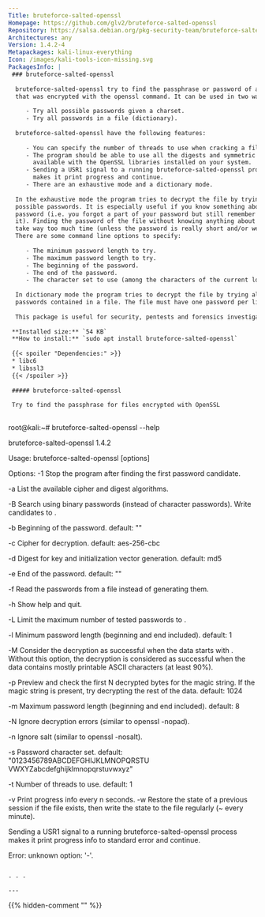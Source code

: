 ```yaml
---
Title: bruteforce-salted-openssl
Homepage: https://github.com/glv2/bruteforce-salted-openssl
Repository: https://salsa.debian.org/pkg-security-team/bruteforce-salted-openssl
Architectures: any
Version: 1.4.2-4
Metapackages: kali-linux-everything 
Icon: /images/kali-tools-icon-missing.svg
PackagesInfo: |
 ### bruteforce-salted-openssl
 
  bruteforce-salted-openssl try to find the passphrase or password of a file
  that was encrypted with the openssl command. It can be used in two ways:
   
     - Try all possible passwords given a charset.
     - Try all passwords in a file (dictionary).
   
  bruteforce-salted-openssl have the following features:
   
     - You can specify the number of threads to use when cracking a file.
     - The program should be able to use all the digests and symmetric ciphers
       available with the OpenSSL libraries installed on your system.
     - Sending a USR1 signal to a running bruteforce-salted-openssl process
       makes it print progress and continue.
     - There are an exhaustive mode and a dictionary mode.
   
  In the exhaustive mode the program tries to decrypt the file by trying all
  possible passwords. It is especially useful if you know something about the
  password (i.e. you forgot a part of your password but still remember most of
  it). Finding the password of the file without knowing anything about it would
  take way too much time (unless the password is really short and/or weak).
  There are some command line options to specify:
   
     - The minimum password length to try.
     - The maximum password length to try.
     - The beginning of the password.
     - The end of the password.
     - The character set to use (among the characters of the current locale).
   
  In dictionary mode the program tries to decrypt the file by trying all the
  passwords contained in a file. The file must have one password per line.
   
  This package is useful for security, pentests and forensics investigations.
 
 **Installed size:** `54 KB`  
 **How to install:** `sudo apt install bruteforce-salted-openssl`  
 
 {{< spoiler "Dependencies:" >}}
 * libc6 
 * libssl3 
 {{< /spoiler >}}
 
 ##### bruteforce-salted-openssl
 
 Try to find the passphrase for files encrypted with OpenSSL
 
 ```
 root@kali:~# bruteforce-salted-openssl --help
 
 bruteforce-salted-openssl 1.4.2
 
 Usage: bruteforce-salted-openssl [options] <filename>
 
 Options:
   -1           Stop the program after finding the first password candidate.
 
   -a           List the available cipher and digest algorithms.
 
   -B <file>    Search using binary passwords (instead of character passwords).
                Write candidates to <file>.
 
   -b <string>  Beginning of the password.
                  default: ""
 
   -c <cipher>  Cipher for decryption.
                  default: aes-256-cbc
 
   -d <digest>  Digest for key and initialization vector generation.
                  default: md5
 
   -e <string>  End of the password.
                  default: ""
 
   -f <file>    Read the passwords from a file instead of generating them.
 
   -h           Show help and quit.
 
   -L <n>       Limit the maximum number of tested passwords to <n>.
 
   -l <length>  Minimum password length (beginning and end included).
                  default: 1
 
   -M <string>  Consider the decryption as successful when the data starts
                with <string>. Without this option, the decryption is considered
                as successful when the data contains mostly printable ASCII
                characters (at least 90%).
 
   -p <n>       Preview and check the first N decrypted bytes for the magic string.
                If the magic string is present, try decrypting the rest of the data.
                  default: 1024
 
   -m <length>  Maximum password length (beginning and end included).
                  default: 8
 
   -N           Ignore decryption errors (similar to openssl -nopad).
 
   -n           Ignore salt (similar to openssl -nosalt).
 
   -s <string>  Password character set.
                default: "0123456789ABCDEFGHIJKLMNOPQRSTU
                          VWXYZabcdefghijklmnopqrstuvwxyz"
 
   -t <n>       Number of threads to use.
                  default: 1
 
   -v <n>       Print progress info every n seconds.
   -w <file>    Restore the state of a previous session if the file exists,
                then write the state to the file regularly (~ every minute).
 
 Sending a USR1 signal to a running bruteforce-salted-openssl process
 makes it print progress info to standard error and continue.
 
 Error: unknown option: '-'.
 
 ```
 
 - - -
 
---
```

{{% hidden-comment "<!--Do not edit anything above this line-->" %}}
